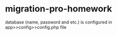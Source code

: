 # migration-pro-homework
database (name, password and etc.) is configured in app>>config>>config.php file 
